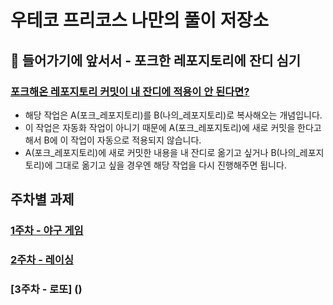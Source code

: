 # 우테코 프리코스 나만의 풀이 저장소 

## 🤮 들어가기에 앞서서 - 포크한 레포지토리에 잔디 심기
### [포크해온 레포지토리 커밋이 내 잔디에 적용이 안 된다면?](https://velog.io/@yeomyaloo/Git-fork-repository%EC%97%90-commit-%ED%9B%84%EC%97%90-%EC%9E%94%EB%94%94%EB%A5%BC-%EC%8B%AC%EC%96%B4%EB%B3%B4%EC%9E%90)
- 해당 작업은 A(포크_레포지토리)를 B(나의_레포지토리)로 복사해오는 개념입니다.
- 이 작업은 자동화 작업이 아니기 때문에 A(포크_레포지토리)에 새로 커밋을 한다고 해서 B에 이 작업이 자동으로 적용되지 않습니다.
- A(포크_레포지토리)에 새로 커밋한 내용을 내 잔디로 옮기고 싶거나 B(나의_레포지토리)에 그대로 옮기고 싶을 경우엔 해당 작업을 다시 진행해주면 됩니다.

## 주차별 과제
### [1주차 - 야구 게임](https://github.com/yeomyaloo/java-baseball-6/tree/yeomyaloo)
### [2주차 - 레이싱](https://github.com/yeomyaloo/java-racingcar-6/tree/yeomyaloo)
### [3주차 - 로또] ()



